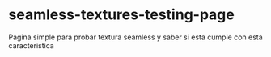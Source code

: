 # seamless-textures-testing-page
Pagina simple para probar textura seamless y saber si esta cumple con esta caracteristica
